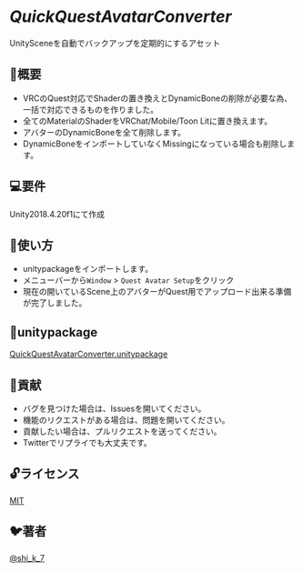 *QuickQuestAvatarConverter*
====

UnitySceneを自動でバックアップを定期的にするアセット

## 📖概要
- VRCのQuest対応でShaderの置き換えとDynamicBoneの削除が必要な為、一括で対応できるものを作りました。
- 全てのMaterialのShaderをVRChat/Mobile/Toon Litに置き換えます。
- アバターのDynamicBoneを全て削除します。
- DynamicBoneをインポートしていなくMissingになっている場合も削除します。
 
## 💻要件
Unity2018.4.20f1にて作成

## 🏃使い方
- unitypackageをインポートします。
- メニューバーから`Window` > `Quest Avatar Setup`をクリック
- 現在の開いているScene上のアバターがQuest用でアップロード出来る準備が完了しました。

## 🎁unitypackage
[QuickQuestAvatarConverter.unitypackage](https://github.com/KatanoShingo/QuickQuestAvatarConverter/releases)

## 💪貢献
- バグを見つけた場合は、Issuesを開いてください。    
- 機能のリクエストがある場合は、問題を開いてください。    
- 貢献したい場合は、プルリクエストを送ってください。    
- Twitterでリプライでも大丈夫です。

## 🔓ライセンス

[MIT](https://github.com/KatanoShingo/AutoBackup/blob/master/LICENSE)

## 🐦著者
[@shi_k_7](https://twitter.com/shi_k_7)  
